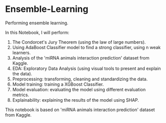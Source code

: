 # Ensemble-Learning
Performing ensemble learning.

In this Notebook, I will perform:
1. The Condorcet's Jury Theorem (using the law of large numbers).
2. Using AdaBoost Classifier model to find a strong classifier, using n weak learners.
3. Analysis of the 'miRNA animals interaction prediction' dataset from Kaggle.
4. EDA: Exploratory Data Analysis (using visual tools to present and explain the data).
5. Preprocessing: transforming, cleaning and standardizing the data.
6. Model training: training a XGBoost Classifier.
7. Model evaluation: evaluating the model using different evaluation metrics.
8. Explainability: explaining the results of the model using SHAP.

This notebook is based on 'miRNA animals interaction prediction' dataset from Kaggle.
